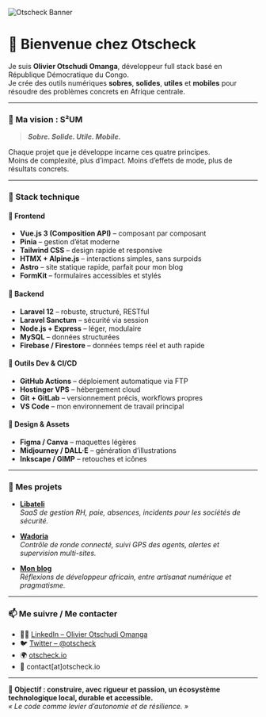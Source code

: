 ![Otscheck Banner](https://raw.githubusercontent.com/otscheck/otscheck/main/A_professional_digital_banner_showcases_Olivier_Ot.png)

# 👋 Bienvenue chez Otscheck

Je suis **Olivier Otschudi Omanga**, développeur full stack basé en République Démocratique du Congo.  
Je crée des outils numériques **sobres**, **solides**, **utiles** et **mobiles** pour résoudre des problèmes concrets en Afrique centrale.

---

### 💠 Ma vision : **S²UM**
> _**Sobre. Solide. Utile. Mobile.**_

Chaque projet que je développe incarne ces quatre principes.  
Moins de complexité, plus d’impact. Moins d’effets de mode, plus de résultats concrets.

---

### 🔧 Stack technique

#### 🔹 **Frontend**
- **Vue.js 3 (Composition API)** – composant par composant
- **Pinia** – gestion d’état moderne
- **Tailwind CSS** – design rapide et responsive
- **HTMX + Alpine.js** – interactions simples, sans surpoids
- **Astro** – site statique rapide, parfait pour mon blog
- **FormKit** – formulaires accessibles et stylés

#### 🔹 **Backend**
- **Laravel 12** – robuste, structuré, RESTful
- **Laravel Sanctum** – sécurité via session
- **Node.js + Express** – léger, modulaire
- **MySQL** – données structurées
- **Firebase / Firestore** – données temps réel et auth rapide

#### 🔹 **Outils Dev & CI/CD**
- **GitHub Actions** – déploiement automatique via FTP
- **Hostinger VPS** – hébergement cloud
- **Git + GitLab** – versionnement précis, workflows propres
- **VS Code** – mon environnement de travail principal

#### 🔹 **Design & Assets**
- **Figma / Canva** – maquettes légères
- **Midjourney / DALL·E** – génération d’illustrations
- **Inkscape / GIMP** – retouches et icônes

---

### 🚀 Mes projets

- **[Libateli](https://libateli.com)**  
  _SaaS de gestion RH, paie, absences, incidents pour les sociétés de sécurité._

- **[Wadoria](https://wadoria.com)**  
  _Contrôle de ronde connecté, suivi GPS des agents, alertes et supervision multi-sites._

- **[Mon blog](https://otscheck.io)**  
  _Réflexions de développeur africain, entre artisanat numérique et pragmatisme._

---

### 📫 Me suivre / Me contacter

- 🧑‍💼 [LinkedIn – Olivier Otschudi Omanga](https://linkedin.com/in/olivier-otschudi)
- 🐦 [Twitter – @otscheck](https://twitter.com/otscheck)
- 🌍 [otscheck.io](https://otscheck.io)
- 📧 contact[at]otscheck.io

---

**🎯 Objectif : construire, avec rigueur et passion, un écosystème technologique local, durable et accessible.**  
*« Le code comme levier d’autonomie et de résilience. »*

